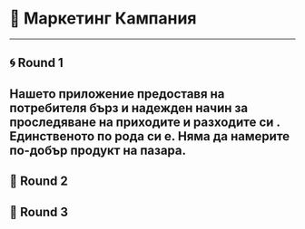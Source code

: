 # 📣 Маркетинг Кампания

---

## 🌀 Round 1

## Нашето приложение предоставя на потребителя бърз и надежден начин за проследяване на приходите и разходите си . Единственото по рода си е. Няма да намерите по-добър продукт на пазара.

## 🌟 Round 2

## <!-- Добавете вашите 3 изречения тук -->

## 🚀 Round 3

<!-- Добавете вашите 3 изречения тук -->
